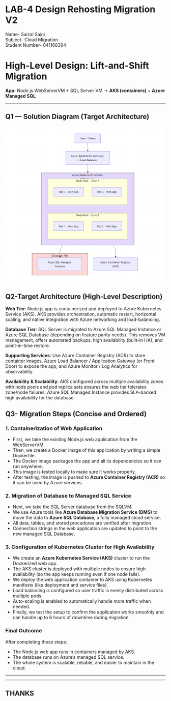 # LAB-4 Design Rehosting Migration V2
Name- Saizal Saini <br>
Subject- Cloud Migration <br>
Student Number- 041168394

# High-Level Design: Lift-and-Shift Migration

**App:** Node.js WebServerVM + SQL Server VM → **AKS (containers)** + **Azure Managed SQL**  

---

## Q1 — Solution Diagram (Target Architecture)
![alt text](<Screenshot 2025-10-05 134338.png>)


## Q2-Target Architecture (High-Level Description)

**Web Tier**: Node.js app is containerized and deployed to Azure Kubernetes Service (AKS). AKS provides orchestration, automatic restart, horizontal scaling, and native integration with Azure networking and load-balancing.

**Database Tier**: SQL Server is migrated to Azure SQL Managed Instance or Azure SQL Database (depending on feature parity needs). This removes VM management, offers automated backups, high availability (built-in HA), and point-in-time restore.

**Supporting Services**: Use Azure Container Registry (ACR) to store container images, Azure Load Balancer / Application Gateway (or Front Door) to expose the app, and Azure Monitor / Log Analytics for observability.

**Availability & Scalability**: AKS configured across multiple availability zones with node pools and pod replica sets ensures the web tier tolerates zone/node failures. Azure SQL Managed Instance provides SLA-backed high availability for the database.

## Q3- Migration Steps (Concise and Ordered)

### 1. Containerization of Web Application
- First, we take the existing Node.js web application from the WebServerVM.  
- Then, we create a Docker image of this application by writing a simple Dockerfile.  
- The Docker image packages the app and all its dependencies so it can run anywhere.  
- This image is tested locally to make sure it works properly.  
- After testing, the image is pushed to **Azure Container Registry (ACR)** so it can be used by Azure services.

### 2. Migration of Database to Managed SQL Service
- Next, we take the SQL Server database from the SQLVM.  
- We use Azure tools like **Azure Database Migration Service (DMS)** to move the data to **Azure SQL Database**, a fully managed cloud service.  
- All data, tables, and stored procedures are verified after migration.  
- Connection strings in the web application are updated to point to the new managed SQL Database.

### 3. Configuration of Kubernetes Cluster for High Availability
- We create an **Azure Kubernetes Service (AKS)** cluster to run the Dockerized web app.  
- The AKS cluster is deployed with multiple nodes to ensure high availability (so the app keeps running even if one node fails).  
- We deploy the web application container to AKS using Kubernetes manifests (like deployment and service files).  
- Load balancing is configured so user traffic is evenly distributed across multiple pods.  
- Auto-scaling is enabled to automatically handle more traffic when needed.  
- Finally, we test the setup to confirm the application works smoothly and can handle up to 6 hours of downtime during migration.

### Final Outcome
After completing these steps:
- The Node.js web app runs in containers managed by AKS.  
- The database runs on Azure’s managed SQL service.  
- The whole system is scalable, reliable, and easier to maintain in the cloud.

---
---
## THANKS
